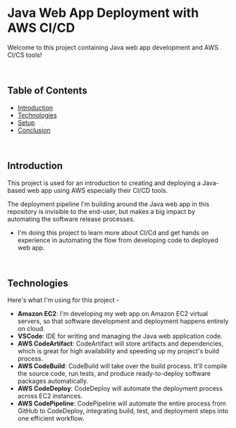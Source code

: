 # Java Web App Deployment with AWS CI/CD

Welcome to this project containing Java web app development and AWS CI/CS tools!

<br>

## Table of Contents
- [Introduction](#introduction)
- [Technologies](#technologies)
- [Setup](#setup)
- [Conclusion](#conclusion)

<br>

## Introduction
This project is used for an introduction to creating and deploying a Java-based web app using AWS especially their CI/CD tools.

The deployment pipeline I'm building around the Java web app in this repository is invisible to the end-user, but makes a big impact by automating the software release processes.

- I'm doing this project to learn more about CI/Cd and get hands on experience in automating the flow from developing code to deployed web app.

<br>

## Technologies
Here's what I'm using for this project -
- **Amazon EC2**: I'm developing my web app on Amazon EC2 virtual servers, so that software development and deployment happens entirely on cloud.
- **VSCode**: IDE for writing and managing the Java web application code.
- **AWS CodeArtifact**:  CodeArtifact will store artifacts and dependencies, which is great for high availability and speeding up my project's build process.
- **AWS CodeBuild**:  CodeBuild will take over the build process. It'll compile the source code, run tests, and produce ready-to-deploy software packages automatically.
- **AWS CodeDeploy**:  CodeDeploy will automate the deployment process across EC2 instances.
- **AWS CodePipeline**:  CodePipeline will automate the entire process from GitHub to CodeDeploy, integrating build, test, and deployment steps into one efficient workflow.


